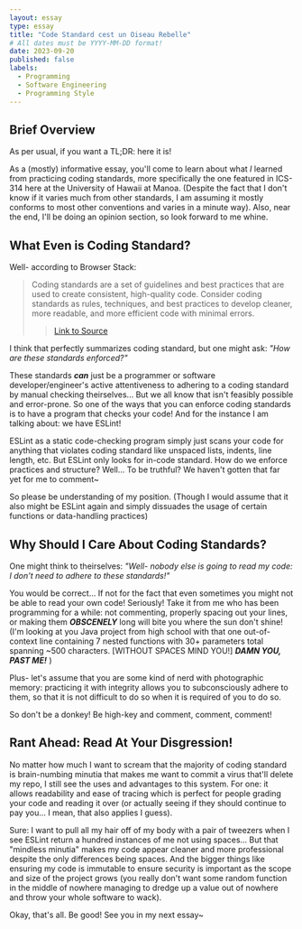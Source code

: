 ```yaml
---
layout: essay
type: essay
title: "Code Standard cest un Oiseau Rebelle"
# All dates must be YYYY-MM-DD format!
date: 2023-09-20
published: false
labels:
  - Programming
  - Software Engineering
  - Programming Style
---
```


## Brief Overview

As per usual, if you want a TL;DR: here it is!

As a (mostly) informative essay, you'll come to learn about what *I* learned from practicing coding standards, more specifically the one featured in ICS-314 here at the University of Hawaii at Manoa. (Despite the fact that I don't know if it varies much from other standards, I am assuming it mostly conforms to most other conventions and varies in a minute way). Also, near the end, I'll be doing an opinion section, so look forward to me whine.
  
## What Even is Coding Standard?

Well- according to Browser Stack:
>Coding standards are a set of guidelines and best practices that are used to create consistent, high-quality code.
>Consider coding standards as rules, techniques, and best practices to develop cleaner, more readable, and more efficient code with minimal errors.
>>[Link to Source](https://www.browserstack.com/guide/coding-standards-best-practices)
>
I think that perfectly summarizes coding standard, but one might ask:
*"How are these standards enforced?"*

These standards ***can*** just be a programmer or software developer/engineer's active attentiveness to adhering to a coding standard by manual checking theirselves... But we all know that isn't feasibly possible and error-prone. So one of the ways that you can enforce coding standards is to have a program that checks your code! And for the instance I am talking about: we have ESLint!

ESLint as a static code-checking program simply just scans your code for anything that violates coding standard like unspaced lists, indents, line length, etc. But ESLint only looks for in-code standard. How do we enforce practices and structure? Well... To be truthful? We haven't gotten that far yet for me to comment~

So please be understanding of my position. 
(Though I would assume that it also might be ESLint again and simply dissuades the usage of certain functions or data-handling practices)

## Why Should I Care About Coding Standards?

One might think to theirselves:
*"Well- nobody else is going to read my code: I don't need to adhere to these standards!"*

You would be correct... If not for the fact that even sometimes you might not be able to read your own code! Seriously! Take it from me who has been programming for a while: not commenting, properly spacing out your lines, or making them ***OBSCENELY*** long will bite you where the sun don't shine! 
(I'm looking at you Java project from high school with that one out-of-context line containing 7 nested functions with 30+ parameters total spanning ~500 characters. [WITHOUT SPACES MIND YOU!] ***DAMN YOU, PAST ME!*** ) 

Plus- let's assume that you are some kind of nerd with photographic memory: practicing it with integrity allows you to subconsciously adhere to them, so that it is not difficult to do so when it is required of you to do so.

So don't be a donkey! Be high-key and comment, comment, comment! 

## Rant Ahead: Read At Your Disgression!

No matter how much I want to scream that the majority of coding standard is brain-numbing minutia that makes me want to commit a virus that'll delete my repo, I still see the uses and advantages to this system. For one: it allows readability and ease of tracing which is perfect for people grading your code and reading it over (or actually seeing if they should continue to pay you... I mean, that also applies I guess).

Sure: I want to pull all my hair off of my body with a pair of tweezers when I see ESLint return a hundred instances of me not using spaces... But that "mindless minutia" makes my code appear cleaner and more professional despite the only differences being spaces. And the bigger things like ensuring my code is immutable to ensure security is important as the scope and size of the project grows (you really don't want some random function in the middle of nowhere managing to dredge up a value out of nowhere and throw your whole software to wack).

Okay, that's all. Be good! See you in my next essay~
